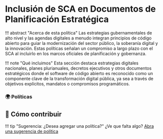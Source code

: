 # Inclusión de SCA en Documentos de Planificación Estratégica

!!! abstract "Acerca de esta política"
	Las estrategias gubernamentales de alto nivel y las agendas digitales a menudo integran principios de código abierto para guiar la modernización del sector público, la soberanía digital y la innovación. Estas políticas señalan un compromiso a largo plazo con el SCA al incluirlo en los marcos oficiales de planificación y gobernanza.
  
!!! note "Qué incluimos"
	Esta sección destaca estrategias digitales nacionales, planes plurianuales, decretos ejecutivos y otros documentos estratégicos donde el software de código abierto es reconocido como un componente clave de la transformación digital pública, ya sea a través de objetivos explícitos, mandatos o compromisos programáticos.
      
### 🌍 Políticas

## 🤝 Cómo contribuir

!!! tip "Sugerencia: ¿Desea agregar una política?"
 	 ¿Ve que falta algo? [Abra una sugerencia de política](https://github.com/EL-BID/OSS_policies/issues/new?template=policy-suggestion.yml)